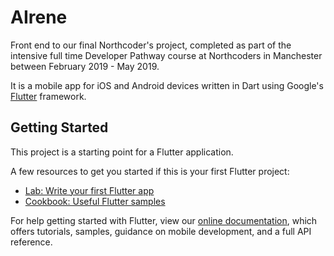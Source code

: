 # AIrene

Front end to our final Northcoder's project, completed as part of the intensive full time Developer Pathway course at Northcoders in Manchester between February 2019 - May 2019.

It is a mobile app for iOS and Android devices written in Dart using Google's [Flutter](https://flutter.io/docs/get-started/codelab) framework.

## Getting Started

This project is a starting point for a Flutter application.

A few resources to get you started if this is your first Flutter project:

- [Lab: Write your first Flutter app](https://flutter.io/docs/get-started/codelab)
- [Cookbook: Useful Flutter samples](https://flutter.io/docs/cookbook)

For help getting started with Flutter, view our
[online documentation](https://flutter.io/docs), which offers tutorials,
samples, guidance on mobile development, and a full API reference.
